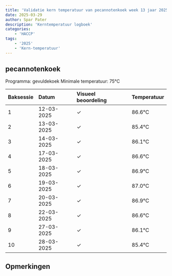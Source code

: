 ```yaml
---
title: 'Validatie kern temperatuur van pecannotenkoek week 13 jaar 2025'
date: 2025-03-29
author: Spar Pater
description: 'Kerntemperatuur logboek'
categories:
    - 'HACCP'
tags:
    - '2025'
    - 'Kern-temperatuur'
---
```


## pecannotenkoek

Programma: gevuldekoek
Minimale temperatuur: 75°C

| Baksessie | Datum | Visueel beoordeling | Temperatuur |
|:---|:---|:---|:---|
| 1 | 12-03-2025 | &check; | 86.6°C |
| 2 | 13-03-2025 | &check; | 85.4°C |
| 3 | 14-03-2025 | &check; | 86.1°C |
| 4 | 17-03-2025 | &check; | 86.6°C |
| 5 | 18-03-2025 | &check; | 86.9°C |
| 6 | 19-03-2025 | &check; | 87.0°C |
| 7 | 20-03-2025 | &check; | 86.9°C |
| 8 | 22-03-2025 | &check; | 86.6°C |
| 9 | 27-03-2025 | &check; | 86.1°C |
| 10 | 28-03-2025 | &check; | 85.4°C |

## Opmerkingen


